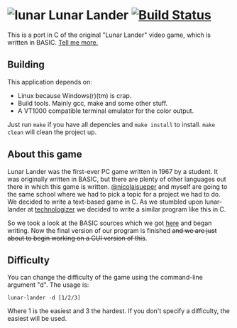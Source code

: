 # ![lunar](http://k40s.net/download/lunar32.png) Lunar Lander [![Build Status](https://travis-ci.org/k3ll4gr0up/lunar-lander.png?branch=master)](https://travis-ci.org/k3ll4gr0up/lunar-lander)


This is a port in C of the original "Lunar Lander" video game, which is written in BASIC. [Tell me more.](http://k40s.net/post/lunar-lander/)

## Building

This application depends on:

- Linux because Windows(r)(tm) is crap.
- Build tools. Mainly gcc, make and some other stuff. 
- A VT1000 compatible terminal emulator for the color output.

Just run ```make``` if you have all depencies and ```make install``` to install. ```make clean``` will clean the project up.

## About this game

Lunar Lander was the first-ever PC game written in 1967 by a student. It was originally written in BASIC, but there are plenty of other languages out there in which this game is written. [@nicolaisueper](https://github.com/nicolaisueper) and myself are going to the same school where we had to pick a topic for a project we had to do. We decided to write a text-based game in C. As we stumbled upon lunar-lander at [technologizer](http://technologizer.com/2009/07/19/lunar-lander/) we decided to write a similar program like this in C. 

So we took a look at the BASIC sources which we got [here](http://www.vintage-basic.net/bcg/lunar.bas) and began writing. Now the final version of our program is finished ~~and we are just about to begin working on a GUI version of this~~.

## Difficulty

You can change the difficulty of the game using the command-line argument "d". 
The usage is: 
```
lunar-lander -d [1/2/3]
```
Where 1 is the easiest and 3 the hardest. If you don't specify a difficulty, the easiest will be used.

